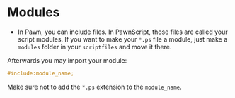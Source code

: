 # Modules
- In Pawn, you can include files. In PawnScript, those files are called your script modules. If you want to make your `*.ps` file a module, just make a `modules` folder in your `scriptfiles` and move it there.

Afterwards you may import your module:
```cpp
#include:module_name;
```

Make sure not to add the `*.ps` extension to the `module_name`.
